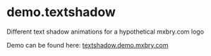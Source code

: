 # demo.textshadow
Different text shadow animations for a hypothetical mxbry.com logo

Demo can be found here: [textshadow.demo.mxbry.com](http://textshadow.demo.mxbry.com/)
